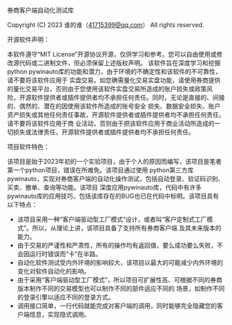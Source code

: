 
 券商客户端自动化测试库
 
 Copyright (C) 2023 谁的谁（41715399@qq.com） All rights reserved.

 开源软件声明：

 本软件遵守“MIT License”开源协议开源，仅供学习和参考。您可以自由使用或修改源代码或二进制文件，但必须保留上述版权声明。
 该软件旨在深度学习和挖掘python pywinauto库的功能和潜力，由于环境的不确定性和该软件的不可靠性，请不要将该软件应用于
 实盘交易。如您确需量化交易实盘功能，请使用券商提供的量化交易平台，否则由于您使用该软件实盘交易所造成的账户损失或政策风
 险，开源软件提供者或插件提供者均不承担任何责任。同时，无论是直接的、间接的、偶然的、潜在的因使用该软件所造成的账号安全
 损失、数据安全损失、账户资产损失或其他任何责任事故，开源软件提供者或插件提供者均不承担任何责任。请不要将该软件应用于商
 业活动，否则由于把该软件应用于商业活动所造成的一切损失或法律责任，开源软件提供者或插件提供者均不承担任何责任。

 项目软件特色：
 
该项目是始于2023年初的一个实验项目，由于个人的原因而编写，该项目是笔者第一个python项目，错误在所难免。该项目通过使用
python第三方库pywinauto，实现对券商客户端的自动化操作测试，包括自动登录、验证码识别、买卖、撤单、查询等功能。该项目
深度应用pywinauto库，代码中有许多pywinauto库的应用技巧，包括该库存在的BUG也已在代码中标明。该项目具有以下特点：
 * 该项目采用一种“客户端驱动型工厂模式”设计，或者叫“客户定制式工厂模式”。所以，从理论上讲，该项目具备了支持所有券商客户端
   及其未来版本的能力。
 * 由于交易的严谨性和严肃性，所有的操作均有返回值，要么成功要么失败，不会因运行时错误而“卡”在半路。
 * 自动化软件测试受内外环境的影响较大，该项目以最大的可能减少内外环境的变化对软件自动化的影响。
 * 由于采用“客户端驱动型工厂模式”，所以项目可扩展性高、可根据不同的券商版本制作不同的交易模型也可以制作不同的部件适应不同的
   场景，如制作不同的登录引擎以适应不同的登录方式。
 * 调用接口简单，一行代码就能完成对客户端的调用，同时能够完全隐藏您的客户端信息，实现隐式调用。